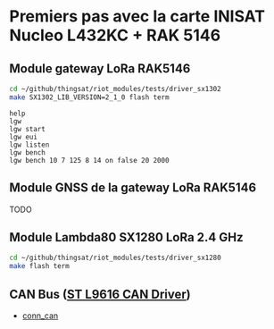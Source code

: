 # Premiers pas avec la carte INISAT Nucleo L432KC + RAK 5146


## Module gateway LoRa RAK5146

```bash
cd ~/github/thingsat/riot_modules/tests/driver_sx1302
make SX1302_LIB_VERSION=2_1_0 flash term
```

```console
help
lgw
lgw start
lgw eui
lgw listen
lgw bench
lgw bench 10 7 125 8 14 on false 20 2000
```

## Module GNSS de la gateway LoRa RAK5146

TODO

## Module Lambda80 SX1280 LoRa 2.4 GHz

```bash
cd ~/github/thingsat/riot_modules/tests/driver_sx1280
make flash term
```


## CAN Bus ([ST L9616 CAN Driver](https://www.st.com/en/automotive-analog-and-power/l9616.html))

* [conn_can](https://github.com/RIOT-OS/RIOT/tree/master/tests/sys/conn_can)
